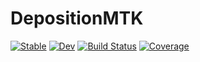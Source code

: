 # DepositionMTK

[![Stable](https://img.shields.io/badge/docs-stable-blue.svg)](https://earthsciml.github.io/DepositionMTK.jl/stable)
[![Dev](https://img.shields.io/badge/docs-dev-blue.svg)](https://earthsciml.github.io/DepositionMTK.jl/dev)
[![Build Status](https://github.com/ctessum/DepositionMTK.jl/workflows/CI/badge.svg)](https://github.com/earthsciml/DepositionMTK.jl/actions)
[![Coverage](https://codecov.io/gh/ctessum/DepositionMTK.jl/branch/master/graph/badge.svg)](https://codecov.io/gh/earthsciml/DepositionMTK.jl)
